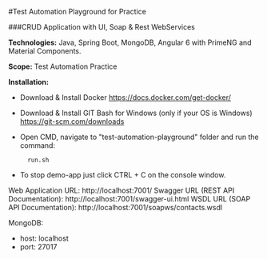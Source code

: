 #Test Automation Playground for Practice

###CRUD Application with UI, Soap & Rest WebServices

<b>Technologies:</b> Java, Spring Boot, MongoDB, Angular 6 with PrimeNG and Material Components.

<b>Scope:</b> Test Automation Practice

<b>Installation:</b>
- Download & Install Docker https://docs.docker.com/get-docker/
- Download & Install GIT Bash for Windows (only if your OS is Windows) https://git-scm.com/downloads 
- Open CMD, navigate to "test-automation-playground" folder and run the command:

        run.sh
        
- To stop demo-app just click CTRL + C on the console window.

Web Application URL: http://localhost:7001/
Swagger URL (REST API Documentation): http://localhost:7001/swagger-ui.html
WSDL URL (SOAP API Documentation): http://localhost:7001/soapws/contacts.wsdl

MongoDB:
- host: localhost
- port: 27017